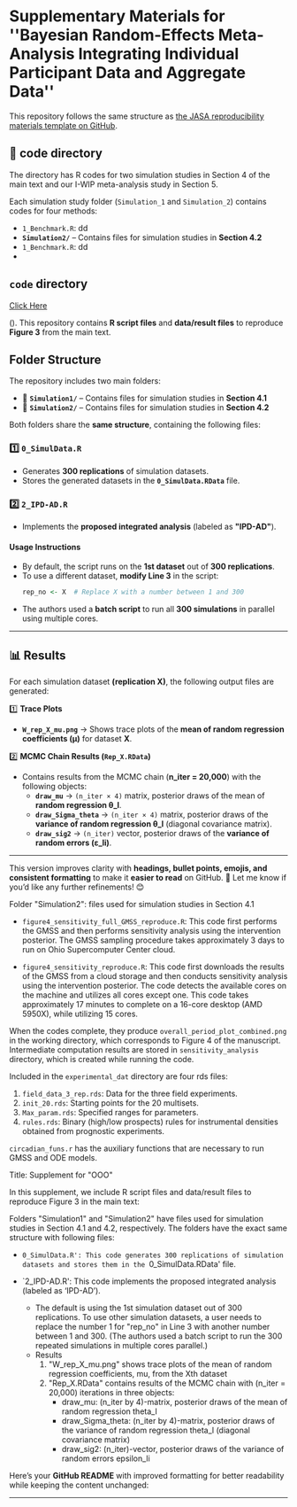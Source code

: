 # **Supplementary Materials for ''Bayesian Random-Effects Meta-Analysis Integrating Individual Participant Data and Aggregate Data''**  

This repository follows the same structure as [the JASA reproducibility materials template on GitHub](https://github.com/jasa-acs/repro-template).

## 📁 **code** directory 

The directory has R codes for two simulation studies in Section 4 of the main text and our I-WIP meta-analysis study in Section 5. 

Each simulation study folder (`Simulation_1` and `Simulation_2`) contains codes for four methods: 
- `1_Benchmark.R`: dd
- **`Simulation2/`** – Contains files for simulation studies in **Section 4.2**
- `1_Benchmark.R`: dd
- 

## `code` directory 

[Click Here](https://example.com)

(). 
This repository contains **R script files** and **data/result files** to reproduce **Figure 3** from the main text.  

## **Folder Structure**  
The repository includes two main folders:  

- 📁 **`Simulation1/`** – Contains files for simulation studies in **Section 4.1**  
- 📁 **`Simulation2/`** – Contains files for simulation studies in **Section 4.2**  

Both folders share the **same structure**, containing the following files:  

### **1️⃣ `0_SimulData.R`**  
- Generates **300 replications** of simulation datasets.  
- Stores the generated datasets in the **`0_SimulData.RData`** file.  

### **2️⃣ `2_IPD-AD.R`**  
- Implements the **proposed integrated analysis** (labeled as **"IPD-AD"**).  

#### **Usage Instructions**  
- By default, the script runs on the **1st dataset** out of **300 replications**.  
- To use a different dataset, **modify Line 3** in the script:  
  ```r
  rep_no <- X  # Replace X with a number between 1 and 300
  ```
- The authors used a **batch script** to run all **300 simulations** in parallel using multiple cores.  

---

## **📊 Results**  

For each simulation dataset **(replication X)**, the following output files are generated:  

1️⃣ **Trace Plots**  
- **`W_rep_X_mu.png`** → Shows trace plots of the **mean of random regression coefficients (μ)** for dataset **X**.  

2️⃣ **MCMC Chain Results (`Rep_X.RData`)**  
- Contains results from the MCMC chain (**n_iter = 20,000**) with the following objects:  
  - **`draw_mu`** → `(n_iter × 4)` matrix, posterior draws of the mean of **random regression θ_l**.  
  - **`draw_Sigma_theta`** → `(n_iter × 4)` matrix, posterior draws of the **variance of random regression θ_l** (diagonal covariance matrix).  
  - **`draw_sig2`** → `(n_iter)` vector, posterior draws of the **variance of random errors (ε_li)**.  

---

This version improves clarity with **headings, bullet points, emojis, and consistent formatting** to make it **easier to read** on GitHub. 🚀 Let me know if you’d like any further refinements! 😊









Folder "Simulation2": files used for simulation studies in Section 4.1 


- `figure4_sensitivity_full_GMSS_reproduce.R`: This code first performs the GMSS and then performs sensitivity analysis using the intervention posterior. The GMSS sampling procedure takes approximately 3 days to run on Ohio Supercomputer Center cloud.

- `figure4_sensitivity_reproduce.R`: This code first downloads the results of the GMSS from a cloud storage and then conducts sensitivity analysis using the intervention posterior. The code detects the available cores on the machine and utilizes all cores except one. This code takes approximately 17 minutes to complete on a 16-core desktop (AMD 5950X), while utilizing 15 cores.

When the codes complete, they produce `overall_period_plot_combined.png` in the working directory, which corresponds to Figure 4 of the manuscript. Intermediate computation results are stored in `sensitivity_analysis` directory, which is created while running the code.

Included in the `experimental_dat` directory are four rds files:

1. `field_data_3_rep.rds`: Data for the three field experiments.
2. `init_20.rds`: Starting points for the 20 multisets.
3. `Max_param.rds`: Specified ranges for parameters. 
4. `rules.rds`: Binary (high/low prospects) rules for instrumental densities obtained from prognostic experiments.

`circadian_funs.r` has the auxiliary functions that are necessary to run GMSS and ODE models. 



Title: Supplement for "OOO"

In this supplement, we include R script files and data/result files to reproduce Figure 3 in the main text: 

Folders "Simulation1" and "Simulation2" have files used for simulation studies in Section 4.1 and 4.2, respectively. The folders have the exact same structure with following files:

- `0_SimulData.R': This code generates 300 replications of simulation datasets and stores them in the `0_SimulData.RData' file. 

- `2_IPD-AD.R': This code implements the proposed integrated analysis (labeled as ‘IPD-AD’).

    * The default is using the 1st simulation dataset out of 300 replications. To use other simulation datasets, a user needs to replace the number 1 for "rep_no" in Line 3 with another number between 1 and 300. (The authors used a batch script to run the 300 repeated simulations in multiple cores parallel.)
    * Results
      1. "W_rep_X_mu.png" shows trace plots of the mean of random regression coefficients, mu, from the Xth dataset
      2. "Rep_X.RData" contains results of the MCMC chain with (n_iter = 20,000) iterations in three objects:
         * draw_mu: (n_iter by 4)-matrix, posterior draws of the mean of random regression theta_l
         * draw_Sigma_theta: (n_iter by 4)-matrix, posterior draws of the variance of random regression theta_l (diagonal covariance matrix)
         * draw_sig2: (n_iter)-vector, posterior draws of the variance of random errors epsilon_li
 
      
Here’s your **GitHub README** with improved formatting for better readability while keeping the content unchanged:  

---
